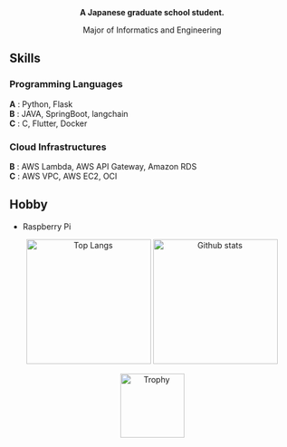 <div align="center">
  <b>A Japanese graduate school student.</b><p>
  Major of Informatics and Engineering<p>
</div>

## Skills
### Programming Languages  
**A** : Python, Flask  
**B** : JAVA, SpringBoot, langchain  
**C** : C, Flutter, Docker  

### Cloud Infrastructures
**B** : AWS Lambda, AWS API Gateway, Amazon RDS  
**C** : AWS VPC, AWS EC2, OCI

## Hobby
- Raspberry Pi

<p align="center"> 
  <img alt="Top Langs" height="220px" src="https://github-readme-stats.vercel.app/api/top-langs/?username=kei-mag&theme=nord" />
  <img alt="Github stats" height="220px" src="https://github-readme-stats.vercel.app/api?username=kei-mag&theme=nord" />
<p align="center">
  <img alt="Trophy" height="113px" src="https://github-profile-trophy.vercel.app/?username=kei-mag&theme=nord&column=7" />
</p>
